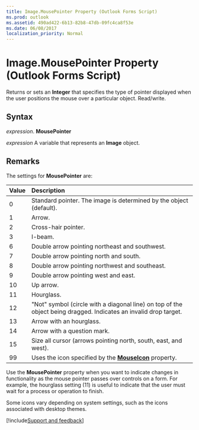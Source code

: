 ```yaml
---
title: Image.MousePointer Property (Outlook Forms Script)
ms.prod: outlook
ms.assetid: 490ad422-6b13-82b8-47db-09fc4ca8f53e
ms.date: 06/08/2017
localization_priority: Normal
---
```



# Image.MousePointer Property (Outlook Forms Script)

Returns or sets an  **Integer** that specifies the type of pointer displayed when the user positions the mouse over a particular object. Read/write.


## Syntax

_expression_. **MousePointer**

_expression_ A variable that represents an  **Image** object.


## Remarks

The settings for  **MousePointer** are:



|Value|Description|
|:-----|:-----|
|0|Standard pointer. The image is determined by the object (default).|
|1|Arrow.|
|2|Cross-hair pointer.|
|3|I-beam.|
|6|Double arrow pointing northeast and southwest.|
|7|Double arrow pointing north and south.|
|8|Double arrow pointing northwest and southeast.|
|9|Double arrow pointing west and east.|
|10|Up arrow.|
|11|Hourglass.|
|12|"Not" symbol (circle with a diagonal line) on top of the object being dragged. Indicates an invalid drop target.|
|13|Arrow with an hourglass.|
|14|Arrow with a question mark.|
|15|Size all cursor (arrows pointing north, south, east, and west).|
|99|Uses the icon specified by the  **[MouseIcon](Outlook.image.mouseicon.md)** property.|

Use the  **MousePointer** property when you want to indicate changes in functionality as the mouse pointer passes over controls on a form. For example, the hourglass setting (11) is useful to indicate that the user must wait for a process or operation to finish.

Some icons vary depending on system settings, such as the icons associated with desktop themes.

[!include[Support and feedback](~/includes/feedback-boilerplate.md)]